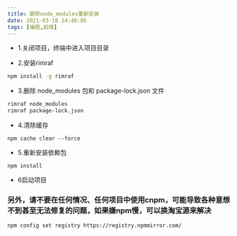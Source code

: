 ```yaml
---
title: 删除node_modules重新安装
date: 2021-03-18 14:48:05
tags: [编程,前端]
---
```


* 1.关闭项目，终端中进入项目目录

<!--more-->

* 2.安装rimraf

```bash
npm install -g rimraf
```

* 3.删除 node_modules 包和 package-lock.json 文件

```sh
rimraf node_modules
rimraf package-lock.json
```

* 4.清除缓存

```shell
npm cache clear --force
```

* 5.重新安装依赖包

```shell
npm install
```

* 6启动项目

### 另外，请不要在任何情况、任何项目中使用cnpm，可能导致各种意想不到甚至无法修复的问题，如果嫌npm慢，可以换淘宝源来解决

```shell
npm config set registry https://registry.npmmirror.com/
```

